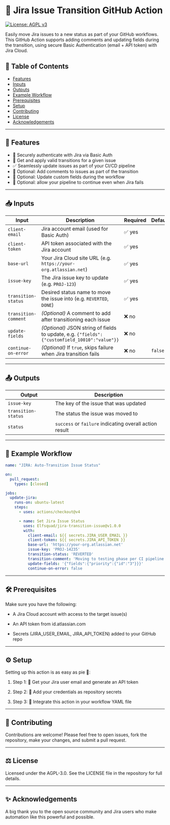 # 🚀 Jira Issue Transition GitHub Action

[![License: AGPL v3](https://img.shields.io/badge/license-AGPL--3.0-blue.svg)](https://www.gnu.org/licenses/agpl-3.0)

Easily move Jira issues to a new status as part of your GitHub workflows.
This GitHub Action supports adding comments and updating fields during the transition, using secure Basic Authentication (email + API token) with Jira Cloud.


## 📑 Table of Contents

- [Features](#-features-)  
- [Inputs](#-inputs-)  
- [Outputs](#-outputs-)  
- [Example Workflow](#-example-workflow-)  
- [Prerequisites](#-prerequisites-)  
- [Setup](#-setup-)  
- [Contributing](#-contributing-)  
- [License](#-license-)  
- [Acknowledgements](#-acknowledgements-)  

---

## 🌟 Features <!-- link: #features -->

- 🔐 Securely authenticate with Jira via Basic Auth  
- 🔁 Get and apply valid transitions for a given issue  
- ✅ Seamlessly update issues as part of your CI/CD pipeline  
- 💬 Optional: Add comments to issues as part of the transition
- 📝 Optional: Update custom fields during the workflow
- 🚧 Optional: allow your pipeline to continue even when Jira fails   

---

## 📥 Inputs <!-- link: #inputs -->

| Input               | Description                                                                                     | Required | Default |
|---------------------|-------------------------------------------------------------------------------------------------|----------|---------|
| `client-email`      | Jira account email (used for Basic Auth)                                                        | ✅ yes   |         |
| `client-token`      | API token associated with the Jira account                                                      | ✅ yes   |         |
| `base-url`          | Your Jira Cloud site URL (e.g. `https://your-org.atlassian.net`)                                | ✅ yes   |         |
| `issue-key`         | The Jira issue key to update (e.g. `PROJ-123`)                                                  | ✅ yes   |         |
| `transition-status` | Desired status name to move the issue into (e.g. `REVERTED`, `DONE`)                           | ✅ yes   |         |
`transition-comment`| *(Optional)* A comment to add after transitioning each issue                                                   |❌ no    |         |
| `update-fields`     | *(Optional)* JSON string of fields to update, e.g. `{"fields":{"customfield_10010":"value"}}`                  |❌ no    |         |
| `continue-on-error` | *(Optional)* If `true`, skips failure when Jira transition fails                                             | ❌ no    | `false` |

---

## 📤 Outputs <!-- link: #outputs -->

| Output              | Description                                        |
|---------------------|----------------------------------------------------|
| `issue-key`         | The key of the issue that was updated              |
| `transition-status` | The status the issue was moved to                  |
| `status`            | `success` or `failure` indicating overall action result        |


---

## 🧪 Example Workflow <!-- link: #example-workflow -->

```yaml
name: "JIRA: Auto-Transition Issue Status"

on:
  pull_request:
    types: [closed]

jobs:
  update-jira:
    runs-on: ubuntu-latest
    steps:
      - uses: actions/checkout@v4

      - name: Set Jira Issue Status
        uses: Elfsquad/jira-transition-issue@v1.0.0
        with:
          client-email: ${{ secrets.JIRA_USER_EMAIL }}
          client-token: ${{ secrets.JIRA_API_TOKEN }}
          base-url: 'https://your-org.atlassian.net'
          issue-key: 'PROJ-14235'
          transition-status: 'REVERTED'
          transition-comment: 'Moving to testing phase per CI pipeline.'
          update-fields: '{"fields":{"priority":{"id":"3"}}}'
          continue-on-error: false
```

---

## 🛠 Prerequisites <!-- link: #prerequisites -->

Make sure you have the following:

- A Jira Cloud account with access to the target issue(s)

- An API token from id.atlassian.com

- Secrets (JIRA_USER_EMAIL, JIRA_API_TOKEN) added to your GitHub repo


---

## ⚙️ Setup <!-- link : #setup -->

Setting up this action is as easy as pie 🍰:

1. Step 1: 🔑 Get your Jira user email and generate an API token

2. Step 2: 🔐 Add your credentials as repository secrets

3. Step 3: 📄 Integrate this action in your workflow YAML file

---

## 🤝 Contributing <!-- link: #contributing -->

Contributions are welcome! Please feel free to open issues, fork the repository, make your changes, and submit a pull request.

---

## ⚖️ License <!-- link: #license -->

Licensed under the AGPL-3.0. See the LICENSE file in the repository for full details.

---

## ✨ Acknowledgements <!-- link: #acknowledgements -->

A big thank you to the open source community and Jira users who make automation like this powerful and possible.
